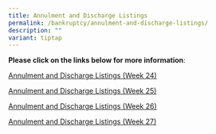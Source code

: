 ```yaml
---
title: Annulment and Discharge Listings
permalink: /bankruptcy/annulment-and-discharge-listings/
description: ""
variant: tiptap
---
```

<p><strong>Please click on the links below for more information</strong>:</p>
<p></p>
<p><a href="/files/Annulment &amp; Discharge Listings/Annulment_and_Discharge_Listings__Week_24_.pdf" rel="noopener noreferrer nofollow" target="_blank">Annulment and Discharge Listings (Week 24)</a>
</p>
<p><a href="/files/Annulment &amp; Discharge Listings/Annulment_and_Discharge_Listings__Week_25_.pdf" rel="noopener noreferrer nofollow" target="_blank">Annulment and Discharge Listings (Week 25)</a>
</p>
<p><a href="/files/Annulment &amp; Discharge Listings/Annulment_and_Discharge_Listings__Week_26_.pdf" rel="noopener noreferrer nofollow" target="_blank">Annulment and Discharge Listings (Week 26)</a>
</p>
<p><a href="/files/Annulment &amp; Discharge Listings/Annulment_and_Discharge_Listings__Week_27_.pdf" rel="noopener noreferrer nofollow" target="_blank">Annulment and Discharge Listings (Week 27)</a>
</p>